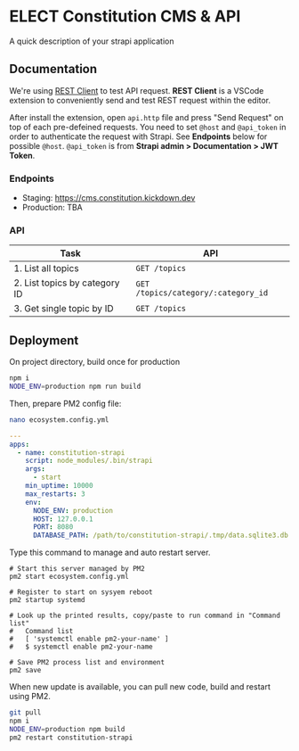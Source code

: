 # ELECT Constitution CMS & API

A quick description of your strapi application

## Documentation

We're using [REST Client](https://github.com/Huachao/vscode-restclient) to test API request.
**REST Client** is a VSCode extension to conveniently send and test REST request within the editor.

After install the extension, open `api.http` file and press "Send Request" on top of each pre-defeined requests. You need to set `@host` and `@api_token` in order to authenticate the request with Strapi. See **Endpoints** below for possible `@host`. `@api_token` is from **Strapi admin > Documentation > JWT Token**.

### Endpoints

- Staging: https://cms.constitution.kickdown.dev
- Production: TBA

### API

| Task | API |
| -- | -- |
| 1. List all topics | `GET /topics` |
| 2. List topics by category ID | `GET /topics/category/:category_id` |
| 3. Get single topic by ID | `GET /topics` |

## Deployment

On project directory, build once for production

```bash
npm i
NODE_ENV=production npm run build
```

Then, prepare PM2 config file:

```bash
nano ecosystem.config.yml
```

```yaml
---
apps:
  - name: constitution-strapi
    script: node_modules/.bin/strapi
    args:
      - start
    min_uptime: 10000
    max_restarts: 3
    env:
      NODE_ENV: production
      HOST: 127.0.0.1
      PORT: 8080
      DATABASE_PATH: /path/to/constitution-strapi/.tmp/data.sqlite3.db
```

Type this command to manage and auto restart server.

```
# Start this server managed by PM2
pm2 start ecosystem.config.yml

# Register to start on sysyem reboot
pm2 startup systemd

# Look up the printed results, copy/paste to run command in "Command list"
#   Command list
#   [ 'systemctl enable pm2-your-name' ]
#   $ systemctl enable pm2-your-name

# Save PM2 process list and environment
pm2 save
```

When new update is available, you can pull new code, build and restart using PM2.

```bash
git pull
npm i
NODE_ENV=production npm build
pm2 restart constitution-strapi
```
